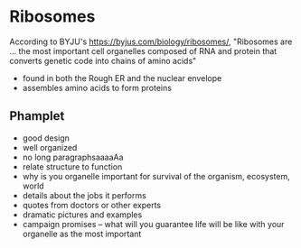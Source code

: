 # Ribosomes
According to BYJU's https://byjus.com/biology/ribosomes/, "Ribosomes are ... the most important cell organelles composed of RNA and protein that converts genetic code into chains of amino acids"

- found in both the Rough ER and the nuclear envelope
- assembles amino acids to form proteins

## Phamplet
- good design
- well organized
- no long paragraphsaaaaAa
- relate structure to function
- why is you organelle important for survival of the organism, ecosystem, world
- details about the jobs it performs
- quotes from doctors or other experts
- dramatic pictures and examples
- campaign promises – what will you guarantee life will be like with your organelle as the most important